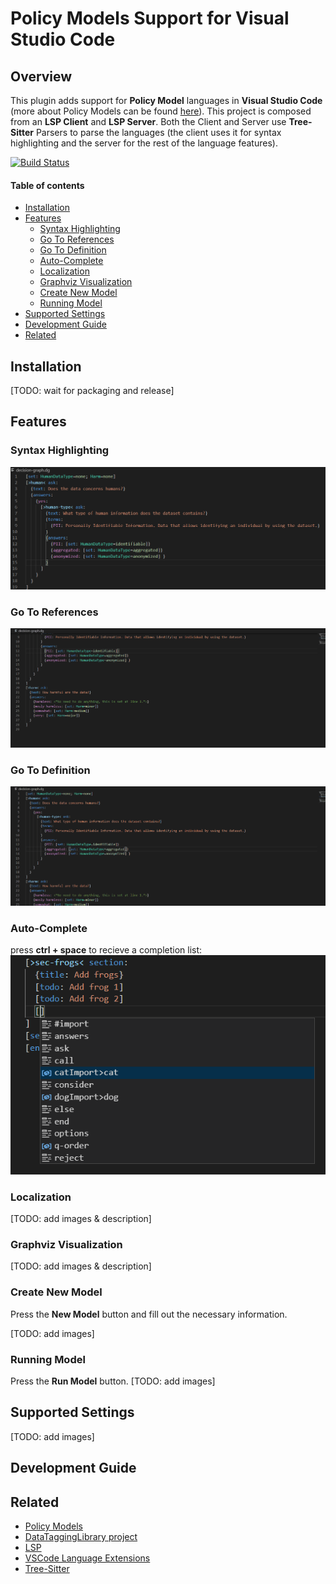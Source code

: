 # Policy Models Support for Visual Studio Code <!-- omit in toc -->

## Overview <!-- omit in toc -->

This plugin adds support for **Policy Model** languages in **Visual Studio Code** (more about Policy Models can be found [here](https://datatagginglibrary.readthedocs.io/en/latest/index.html#)).
This project is composed from an **LSP Client** and **LSP Server**.
Both the Client and Server use **Tree-Sitter** Parsers to parse the languages (the client uses it for syntax highlighting and the server for the rest of the language features).



[![Build Status](https://travis-ci.org/wolfj123/PolicyModelsPlugin.svg?branch=master)](https://travis-ci.org/wolfj123/PolicyModelsPlugin)

#### Table of contents  <!-- omit in toc -->

- [Installation](#installation)
- [Features](#features)
	- [Syntax Highlighting](#syntax-highlighting)
	- [Go To References](#go-to-references)
	- [Go To Definition](#go-to-definition)
	- [Auto-Complete](#auto-complete)
	- [Localization](#localization)
	- [Graphviz Visualization](#graphviz-visualization)
	- [Create New Model](#create-new-model)
	- [Running Model](#running-model)
- [Supported Settings](#supported-settings)
- [Development Guide](#development-guide)
- [Related](#related)


## Installation
[TODO: wait for packaging and release]

## Features
### Syntax Highlighting
![syntax highlighting](./docs/images/syntax_highlighting.png)

### Go To References
![go to references](./docs/images/references.gif)

### Go To Definition
![go to definition](./docs/images/definition.gif)

### Auto-Complete
press **ctrl + space** to recieve a completion list:
![go to definition](./docs/images/autocomplete.png)

### Localization
[TODO: add images & description]

### Graphviz Visualization
[TODO: add images & description]

### Create New Model
Press the **New Model** button and fill out the necessary information.

[TODO: add images]

### Running Model
Press the **Run Model** button.
[TODO: add images]

## Supported Settings
[TODO: add images]

## Development Guide

## Related

- [Policy Models](https://datatagginglibrary.readthedocs.io/en/latest/index.html#)
- [DataTaggingLibrary project](https://github.com/IQSS/DataTaggingLibrary)
- [LSP](https://microsoft.github.io/language-server-protocol/overviews/lsp/overview/)
- [VSCode Language Extensions](https://code.visualstudio.com/api/language-extensions/overview)
- [Tree-Sitter](http://tree-sitter.github.io/tree-sitter/)